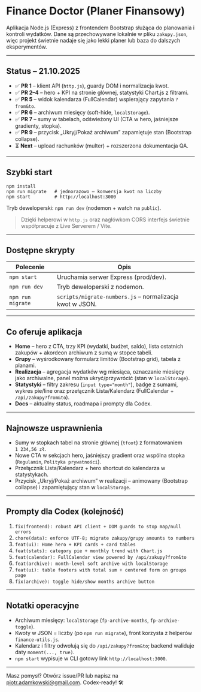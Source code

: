 ﻿# Finance Doctor (Planer Finansowy)

Aplikacja Node.js (Express) z frontendem Bootstrap służąca do planowania i kontroli wydatków. Dane są przechowywane lokalnie w pliku `zakupy.json`, więc projekt świetnie nadaje się jako lekki planer lub baza do dalszych eksperymentów.

---

## Status – 21.10.2025

- ✅ **PR 1** – klient API (`http.js`), guardy DOM i normalizacja kwot.
- ✅ **PR 2–4** – hero + KPI na stronie głównej, statystyki Chart.js z filtrami.
- ✅ **PR 5** – widok kalendarza (FullCalendar) wspierający zapytania `?from&to`.
- ✅ **PR 6** – archiwum miesięcy (soft-hide, `localStorage`).
- ✅ **PR 7** – sumy w tabelach, odświeżony UI (CTA w hero, jaśniejsze gradienty, stopka).
- ✅ **PR 9** – przycisk „Ukryj/Pokaż archiwum” zapamiętuje stan (Bootstrap collapse).
- ⏳ **Next** – upload rachunków (multer) + rozszerzona dokumentacja QA.

---

## Szybki start

```
npm install
npm run migrate   # jednorazowo – konwersja kwot na liczby
npm start         # http://localhost:3000
```

Tryb deweloperski: `npm run dev` (nodemon + watch na `public`).

> Dzięki helperowi w `http.js` oraz nagłówkom CORS interfejs świetnie współpracuje z Live Serverem / Vite.

---

## Dostępne skrypty

| Polecenie         | Opis                                                      |
| ----------------- | --------------------------------------------------------- |
| `npm start`       | Uruchamia serwer Express (prod/dev).                      |
| `npm run dev`     | Tryb deweloperski z nodemon.                              |
| `npm run migrate` | `scripts/migrate-numbers.js` – normalizacja kwot w JSON.  |

---

## Co oferuje aplikacja

- **Home** – hero z CTA, trzy KPI (wydatki, budżet, saldo), lista ostatnich zakupów + akordeon archiwum z sumą w stopce tabeli.
- **Grupy** – wyśrodkowany formularz limitów (Bootstrap grid), tabela z planami.
- **Realizacja** – agregacja wydatków wg miesiąca, oznaczanie miesięcy jako archiwalne, panel można ukryć/przywrócić (stan w `localStorage`).
- **Statystyki** – filtry zakresu (`input type="month"`), badge z sumami, wykres pie/line oraz przełącznik Lista/Kalendarz (FullCalendar + `/api/zakupy?from&to`).
- **Docs** – aktualny status, roadmapa i prompty dla Codex.

---

## Najnowsze usprawnienia

- Sumy w stopkach tabel na stronie głównej (`tfoot`) z formatowaniem `1 234,56 zł`.
- Nowe CTA w sekcjach hero, jaśniejszy gradient oraz wspólna stopka (`Regulamin`, `Polityka prywatności`).
- Przełącznik Lista/Kalendarz + hero shortcut do kalendarza w statystykach.
- Przycisk „Ukryj/Pokaż archiwum” w realizacji – animowany (Bootstrap collapse) i zapamiętujący stan w `localStorage`.

---

## Prompty dla Codex (kolejność)

1. `fix(frontend): robust API client + DOM guards to stop map/null errors`
2. `chore(data): enforce UTF-8; migrate zakupy/grupy amounts to numbers`
3. `feat(ui): Home hero + KPI cards + card tables`
4. `feat(stats): category pie + monthly trend with Chart.js`
5. `feat(calendar): FullCalendar view powered by /api/zakupy?from&to`
6. `feat(archive): month-level soft archive with localStorage`
7. `feat(ui): table footers with total sum + centered form on groups page`
9. `fix(archive): toggle hide/show months archive button`

---

## Notatki operacyjne

- Archiwum miesięcy: `localStorage` (`fp-archive-months`, `fp-archive-toggle`).
- Kwoty w JSON = liczby (po `npm run migrate`), front korzysta z helperów `finance-utils.js`.
- Kalendarz i filtry odwołują się do `/api/zakupy?from&to`; backend waliduje daty `moment(..., true)`.
- `npm start` wypisuje w CLI gotowy link `http://localhost:3000`.

---

Masz pomysł? Otwórz issue/PR lub napisz na <piotr.adamkowski@gmail.com>. Codex-ready! 🛠️
